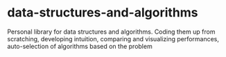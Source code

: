 # data-structures-and-algorithms
Personal library for data structures and algorithms. Coding them up from scratching, developing intuition, comparing and visualizing performances, auto-selection of algorithms based on the problem
